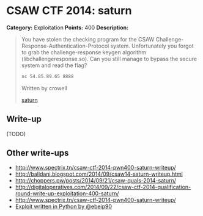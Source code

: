 # CSAW CTF 2014: saturn

**Category:** Exploitation
**Points:** 400
**Description:**

> You have stolen the checking program for the CSAW Challenge-Response-Authentication-Protocol system. Unfortunately you forgot to grab the challenge-response keygen algorithm (libchallengeresponse.so). Can you still manage to bypass the secure system and read the flag?
>
> ```bash
> nc 54.85.89.65 8888
> ```
>
> Written by crowell
>
> [saturn](saturn)

## Write-up

(TODO)

## Other write-ups
* <http://www.spectrix.tn/csaw-ctf-2014-pwn400-saturn-writeup/>
* <http://balidani.blogspot.com/2014/09/csaw14-saturn-writeup.html>
* <http://choppers.pw/posts/2014/09/21/csaw-quals-2014-saturn/>
* <http://digitaloperatives.com/2014/09/22/csaw-ctf-2014-qualification-round-write-up-exploitation-400-saturn/>
* <http://www.spectrix.tn/csaw-ctf-2014-pwn400-saturn-writeup/>
* [Exploit written in Python by @ebeip90](https://gist.github.com/ebeip90/7594329043e911e3b2f9)
